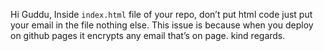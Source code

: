 Hi Guddu,
Inside `index.html` file of your repo, don’t put html code just put your email
in the file nothing else.
This issue is because when you deploy on github pages it encrypts any email
that’s on page.
kind regards.